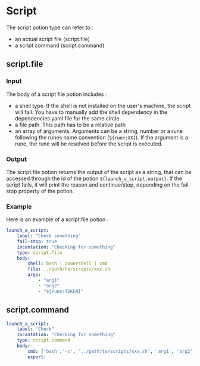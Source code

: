 # Script

The script potion type can refer to :
- an actual script file (script.file)
- a script command (script.command)

## script.file

### Input
The body of a script file potion includes : 
- a shell type. If the shell is not installed on the user's machine, the script will fail. You have to manually add the shell dependency in the dependencies.yaml file for the same circle. 
- a file path. This path has to be a relative path
- an array of arguments. Arguments can be a string, number or a rune following the runes name convention (`${rune:XX}`). If the argument is a rune, the rune will be resolved before the script is executed.

### Output
The script.file potion returns the output of the script as a string, that can be accessed through the id of the potion `${launch_a_script.output}`.
If the script fails, it will print the reason and continue/stop, depending on the fail-stop property of the potion.

### Example
Here is an example of a script.file potion :
```yaml
launch_a_script:
    label: "Check something"
    fail-stop: true
    incantation: "Checking for something"
    type: script.file
    body:
        shell: bash | powershell | cmd 
        file: ../path/to/scripts/xxx.sh
        args:
            - "arg1"
            - "arg2"
            - "${rune:TOKEN}"
```


## script.command


```yaml
launch_a_script:
    label: "Check"
    incantation: "Checking for something"
    type: script.command
    body:
        cmd: ['bash','-c', '../path/to/scripts/xxx.sh', 'arg1', 'arg2', '${rune:TOKEN}']
        export:
```